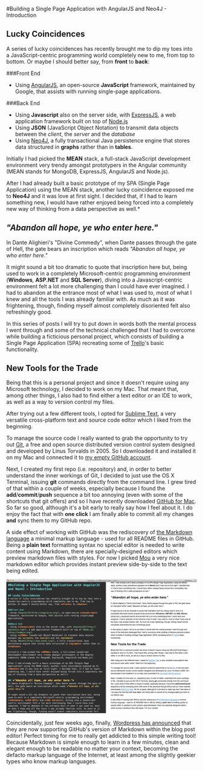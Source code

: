 #Building a Single Page Application with AngularJS and Neo4J - Introduction

## Lucky Coincidences
A series of lucky coincidences has recently brought me to dip my toes into a JavaScript-centric programming world completely new to me, from top to bottom. Or maybe I should better say, from **front** to **back**:

###Front End
- Using [AngularJS](http://angularjs.org/), an open-source **JavaScript** framework, maintained by Google, that assists with running single-page applications.

###Back End
- Using **Javascript** also on the server side, with [ExpressJS](http://expressjs.com/), a web application framework built on top of [Node.js](http://nodejs.org/)
- Using **JSON** (JavaScript Object Notation) to transmit data objects between the *client*, the *server* and the *database*
- Using [Neo4J](http://www.neo4j.org/), a fully transactional Java persistence engine that stores data structured in **graphs** rather than in **tables**.

Initially I had picked the **MEAN** stack, a full-stack JavaScript development environment very trendy amongst prototypers in the Angular community (MEAN stands for MongoDB, ExpressJS, AngularJS and Node.js).

After I had already built a basic prototype of my SPA (Single Page Application) using the MEAN stack, another lucky coincidence exposed me to **Neo4J** and it was love at first sight. I decided that, if I had to learn something new, I would have rather enjoyed being forced into a completely new way of thinking from a data perspective as well.*

## *"Abandon all hope, ye who enter here."*
In Dante Alighieri's "Divine Commedy", when Dante passes through the gate of Hell, the gate bears an inscription which reads *"Abandon all hope, ye who enter here."* 

It might sound a bit too dramatic to quote that inscription here but, being used to work in a completely Microsoft-centric programming environment (**Windows**, **ASP.NET** and **SQL Server**), diving into a Javascript-centric environment felt a lot more challenging than I could have ever imagined. I had to abandon at the entrance most of what I was used to, most of what I knew and all the tools I was already familiar with. As much as it was frightening, though, finding myself almost completely disoriented felt also refreshingly good. 

In this series of posts I will try to put down in words both the mental process I went through and some of the technical challenged that I had to overcome while building a ficticious personal project, which consists of building a Single Page Application (SPA) recreating some of [Trello](https://trello.com/)'s basic functionality.

## New Tools for the Trade
Being that this is a personal project and since it doesn't require using any Microsoft technology, I decided to work on my Mac. That meant that, among other things, I also had to find either a text editor or an IDE to work, as well as a way to version control my files.

After trying out a few different tools, I opted for [Sublime Text](http://www.sublimetext.com/2), a very versatile cross-platform text and source code editor which I liked from the beginning.

To manage the source code I really wanted to grab the opportunity to try out [Git](http://git-scm.com/), a free and open source distributed version control system designed and developed by Linus Torvalds in 2005. So I downloaded it and installed it on my Mac and connected it to [my empty GitHub account](https://github.com/gallarotti).

Next, I created my first repo (i.e. repository) and, in order to better understand the inner workings of Git, I decided to just use the OS X Terminal, issuing **git** commands directly from the command line. I grew tired of that within a couple of weeks, especially because I found the **add**/**commit**/**push** sequence a bit too annoying (even with some of the shortcuts that git offers) and so I have recently downloaded [GitHub for Mac](http://mac.github.com/). So far so good, although it's a bit early to really say how I feel about it. I do enjoy the fact that with **one click** I am finally able to commit all my changes **and** sync them to my GitHub repo.

A side effect of working with GitHub was the rediscovery of [the Markdown language](http://daringfireball.net/projects/markdown/) a minimal markup language - used for all README files in GitHub. Being a **plain text** formatting syntax no special editor is needed to write content using Markdown, there are specially-designed editors which preview markdown files with styles. For now I picked [Mou](http://mouapp.com/) a very nice markdown editor which provides instant preview side-by-side to the text being edited.

![Mou Editor](images/mou.png)

Coincidentally, just few weeks ago, finally, [Wordpress has announced](http://1000linesofcode.wordpress.com/2013/12/29/perfect-timing-markdown-on-wordpress/) that they are now supporting GitHub's version of Markdown within the blog post editor! Perfect timing for me to really get addicted to this simple writing tool! Because Markdown is simple enough to learn in a few minutes, clean and elegant enough to be readable no matter your context, becoming the defacto markup language of the Internet, at least among the slightly geekier types who know markup languages.

